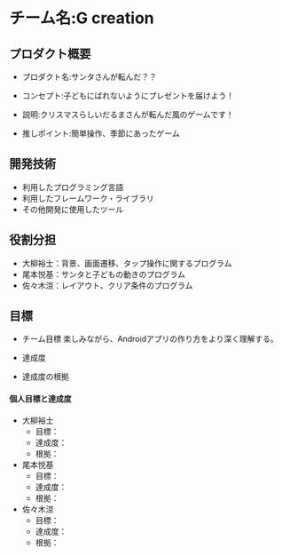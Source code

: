 # チーム名:G creation

## プロダクト概要
- プロダクト名:サンタさんが転んだ？？

- コンセプト:子どもにばれないようにプレゼントを届けよう！

- 説明:クリスマスらしいだるまさんが転んだ風のゲームです！

- 推しポイント:簡単操作、季節にあったゲーム

## 開発技術
- 利用したプログラミング言語
- 利用したフレームワーク・ライブラリ
- その他開発に使用したツール

## 役割分担
- 大柳裕士：背景、画面遷移、タップ操作に関するプログラム
- 尾本悦基：サンタと子どもの動きのプログラム
- 佐々木涼：レイアウト、クリア条件のプログラム

## 目標
- チーム目標
楽しみながら、Androidアプリの作り方をより深く理解する。
- 達成度

- 達成度の根拠


#### 個人目標と達成度  
- 大柳裕士 
  - 目標：  
  - 達成度：
  - 根拠：  
- 尾本悦基
  - 目標：  
  - 達成度：
  - 根拠： 
- 佐々木涼
  - 目標：  
  - 達成度：
  - 根拠： 









